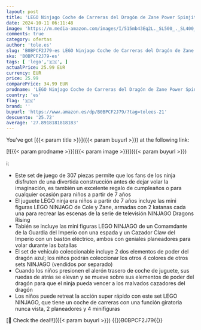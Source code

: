 ```yaml
---
layout: post
title: 'LEGO Ninjago Coche de Carreras del Dragón de Zane Power Spinjitzu  Juguete para Niños y Niñas a Partir de 7 Años  Set de Vehículo de Construcción con Función Giratoria y 4 Minifiguras 71791'
date: 2024-10-11 06:11:48
image: 'https://m.media-amazon.com/images/I/515mb43Eq2L._SL500_._SL400_.jpg'
comments: true
category: ofertas
author: 'tole.es'
slug: 'B0BPCF2J79-es LEGO Ninjago Coche de Carreras del Dragón de Zane Power...'
sku: 'B0BPCF2J79-es'
tags: [ 'lego','🇪🇸', ]
actualPrice: 25.99 EUR
currency: EUR
price: 25.99
comparePrice: 34.99 EUR
prodname: 'LEGO Ninjago Coche de Carreras del Dragón de Zane Power Spinjitzu  Juguete para Niños y Niñas a Partir de 7 Años  Set de Vehículo de Construcción con Función Giratoria y 4 Minifiguras 71791'
country: 'es'
flag: '🇪🇸'
brand: ''
buyurl: 'https://www.amazon.es/dp/B0BPCF2J79/?tag=tolees-21'
descuento: '25.72'
average: '27.8918181818183'
---
```


You've got [{{< param title >}}]({{< param buyurl >}}) at the following link:

[![{{< param prodname >}}]({{< param image >}})]({{< param buyurl >}})

ℹ️:

- Este set de juego de 307 piezas permite que los fans de los ninja disfruten de una divertida construcción antes de dejar volar la imaginación, es también un excelente regalo de cumpleaños o para cualquier ocasión para niños a partir de 7 años
- El juguete LEGO ninja era niños a partir de 7 años incluye las mini figuras LEGO NINJAGO de Cole y Zane, armadas con 2 katanas cada una para recrear las escenas de la serie de televisión NINJAGO Dragons Rising
- Tabién se incluye las mini figuras LEGO NINJAGO de un Comamdante de la Guardia del Imperio con una espada y un Cazador Claw del Imperio con un bastón eléctrico, ambos con geniales planeadores para volar durante las batallas
- El set de vehículo coleccionable incluye 2 dos elementos de poder del dragón azul; los niños podrán coleccionar los otros 4 colores de otros sets NINJAGO (vendidos por separado)
- Cuando los niños presionen el alerón trasero de coche de juguete, sus ruedas de atrás se elevan y se mueve sobre sus elementos de poder del dragón para que el ninja pueda vencer a los malvados cazadores del dragón
- Los niños puede retreat la acción super rápido con este set LEGO NINJAGO, que tiene un coche de carreras con una función giratoria nunca vista, 2 planeadores y 4 minifiguras

[🛒 Check the deal!!]({{< param buyurl >}})
{{<world>}}B0BPCF2J79{{</world>}}
